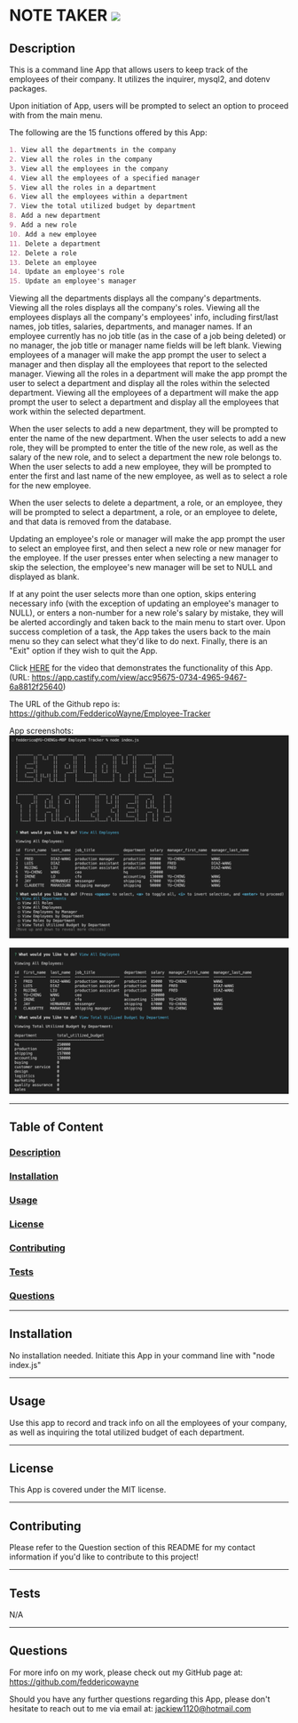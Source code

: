 # NOTE TAKER <img src="https://img.shields.io/badge/license-MIT-yellow?style=plastic">

  ## <a id="Description">Description</a> 

  This is a command line App that allows users to keep track of the employees of their company. It utilizes the inquirer, mysql2, and dotenv packages.

  Upon initiation of App, users will be prompted to select an option to proceed with from the main menu.

  The following are the 15 functions offered by this App:

  ```md
  1. View all the departments in the company
  2. View all the roles in the company
  3. View all the employees in the company
  4. View all the employees of a specified manager
  5. View all the roles in a department
  6. View all the employees within a department
  7. View the total utilized budget by department
  8. Add a new department
  9. Add a new role
  10. Add a new employee
  11. Delete a department
  12. Delete a role
  13. Delete an employee
  14. Update an employee's role
  15. Update an employee's manager 
  ```
  Viewing all the departments displays all the company's departments.
  Viewing all the roles displays all the company's roles.
  Viewing all the employees displays all the company's employees' info, including first/last names, job titles, salaries, departments, and manager names. If an employee currently has no job title (as in the case of a job being deleted) or no manager, the job title or manager name fields will be left blank.
  Viewing employees of a manager will make the app prompt the user to select a manager and then display all the employees that report to the selected manager.
  Viewing all the roles in a department will make the app prompt the user to select a department and display all the roles within the selected department.
  Viewing all the employees of a department will make the app prompt the user to select a department and display all the employees that work within the selected department.

  When the user selects to add a new department, they will be prompted to enter the name of the new department. When the user selects to add a new role, they will be prompted to enter the title of the new role, as well as the salary of the new role, and to select a department the new role belongs to.
  When the user selects to add a new employee, they will be prompted to enter the first and last name of the new employee, as well as to select a role for the new employee.

  When the user selects to delete a department, a role, or an employee, they will be prompted to select a department, a role, or an employee to delete, and that data is removed from the database.

  Updating an employee's role or manager will make the app prompt the user to select an employee first, and then select a new role or new manager for the employee. If the user presses enter when selecting a new manager to skip the selection, the employee's new manager will be set to NULL and displayed as blank.

  If at any point the user selects more than one option, skips entering necessary info (with the exception of updating an employee's manager to NULL), or enters a non-number for a new role's salary by mistake, they will be alerted accordingly and taken back to the main menu to start over. Upon success completion of a task, the App takes the users back to the main menu so they can select what they'd like to do next. Finally, there is an "Exit" option if they wish to quit the App.

  Click <a href="https://app.castify.com/view/acc95675-0734-4965-9467-6a8812f25640" target="_blank">HERE</a> for the video that demonstrates the functionality of this App. 
  (URL: https://app.castify.com/view/acc95675-0734-4965-9467-6a8812f25640)

  The URL of the Github repo is: https://github.com/FeddericoWayne/Employee-Tracker

  
  App screenshots:
  <img src="./assets/images/Employee-Tracker-Screenshot-1.png">

  <img src="./assets/images/Employee-Tracker-Screenshot-2.png">

***

  ## Table of Content

  ### [Description](#Description)
  ### [Installation](#Installation)
  ### [Usage](#Usage)
  ### [License](#License)
  ### [Contributing](#Contributing)
  ### [Tests](#Tests)
  ### [Questions](#Questions)

***

  ## <a id="Installation">Installation</a>

  No installation needed. Initiate this App in your command line with "node index.js"

***

  ## <a id="Usage">Usage</a>

  Use this app to record and track info on all the employees of your company, as well as inquiring the total utilized budget of each department.

***

  ## <a id="License">License</a>
  
  This App is covered under the MIT license.

  
***

  ## <a id="Contributing">Contributing</a>

  Please refer to the Question section of this README for my contact information if you'd like to contribute to this project!

***

  ## <a id="Tests">Tests</a>

  N/A
  

***

  ## <a id="Questions">Questions</a>

  For more info on my work, please check out my GitHub page at: https://github.com/feddericowayne
  
  Should you have any further questions regarding this App, please don't hesitate to reach out to me via email at: <a href="mailto:jackiew1120@hotmail.com">jackiew1120@hotmail.com</a>

  